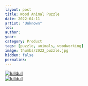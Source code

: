 ```yaml
---
layout: post
title: Wood Animal Puzzle
date: 2022-04-11
artist: "Unknown"
loc: 
author: 
year: 
category: Product
tags: [puzzle, animals, woodworking]
image: thumbs/2022_puzzle.jpg
hidden: false
permalink:
---
```



<div class="post_image">
	<a href="{{ site.baseurl }}/images/posts/2022_puzzle/002.jpg" target="_blank">
	<img src="{{ site.baseurl }}/images/posts/2022_puzzle/002.jpg" alt="lulldull"></a>
</div>

<div class="post_image">
	<a href="{{ site.baseurl }}/images/posts/2022_puzzle/001.jpg" target="_blank">
	<img src="{{ site.baseurl }}/images/posts/2022_puzzle/001.jpg" alt="lulldull"></a>
</div>

